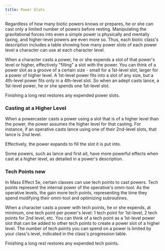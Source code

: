 ```yaml
---
title: Power Slots
---
```

Regardless of how many biotic powers knows or prepares, he or she can cast only a limited number of powers before resting.
Manipulating the gravitational forces into even a simple power is physically and mentally taxing, and higher-level powers
are even more so. Thus, each biotic class's description includes a table showing how many power slots of each power level
a character can use at each character level.

When a character casts a power, he or she expends a slot of that power's level or higher, effectively "filling" a slot
with the power. You can think of a power slot as a groove of a certain size - small for a 1st-level slot, larger for a
power of higher level. A 1st-level power fits into a slot of any size, but a 4th-level power fits only in a 4th-level slot.
So when an adept casts lance, a 1st-level power, he or she spends one 1st-level slot.

Finishing a long rest restores any expended power slots.

### Casting at a Higher Level
When a powercaster casts a power using a slot that is of a higher level than the power, the power assumes the higher level
for that casting. For instance, if an operative casts lance using one of their 2nd-level slots, that lance is 2nd level.

Effectively, the power expands to fill the slot it is put into.

Some powers, such as lance and first ait, have more powerful effects when cast at a higher level, as detailed in a
power's description.

### Tech Points <v-chip color="info" small>new</v-chip>
In Mass Effect 5e, certain classes can use tech points to cast powers. Tech points represent the internal power of
the operative's omni-tool. As the operative levels, the gain more tech points, representing the time they spend
modifying their omni-tool and optimizing subroutines.

When a character casts a power with tech points, he or she expends, at minimum, one tech point per power's level:
1 tech point for 1st-level, 2 tech points for 2nd level, etc. You can think of a tech point as a 1st-level power slot that
can be added to other tech points to create a power slot of a higher level. The number of tech points you can spend
on a power is limited by your class's level, indicated in the class's progression table.

Finishing a long rest restores any expended tech points.
